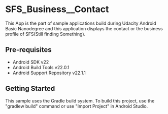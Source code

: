# SFS_Business__Contact
 This App is the part of sample applications build during Udacity Android Basic Nanodegree and this application displays the contact or the business profile of SFS(Still finding Something).

Pre-requisites
--------------

- Android SDK v22
- Android Build Tools v22.0.1
- Android Support Repository v22.1.1

Getting Started
---------------

This sample uses the Gradle build system. To build this project, use the
"gradlew build" command or use "Import Project" in Android Studio.

